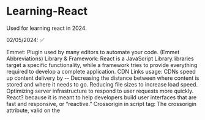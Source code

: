 # Learning-React
Used for learning react in 2024.

02/05/2024: ✅

Emmet: Plugin used by many editors to automate your code. (Emmet Abbreviations)
Library & Framework: React is a JavaScript Library.libraries target a specific functionality, while a framework tries to provide everything required to develop a complete application.
CDN Links usage: CDNs speed up content delivery by -- Decreasing the distance between where content is stored and where it needs to go. Reducing file sizes to increase load speed. Optimizing server infrastructure to respond to user requests more quickly.
React? because it is meant to help developers build user interfaces that are fast and responsive, or “reactive.”
Crossorigin in script tag: The crossorigin attribute, valid on the <audio>, <img>, <link>, <script>, and <video> elements, provides support for CORS, defining how the element handles cross-origin requests, thereby enabling the configuration of the CORS requests for the element's fetched data.
React vs ReactDOM: React provides the tools and concepts to define component-based user interfaces, ReactDOM handles the task of rendering those interfaces in a web environment.
Development vs Production modes: 
react.development.js - More developer friendly, readable, will take more size.
react.production.js - Minified code that is not developer friendly as it focused on decreasing in file size, code efficiency.CDN is the Content Delivery Network that provides you with the respective JS file online.
Async & Defer?
![alt text](image.png)

Learning arrow functions: makes code shorter and simpler.
const greetings = name => {
  console.log(`Hello, ${name}!`);
};

greetings('John'); // Hello, John!
